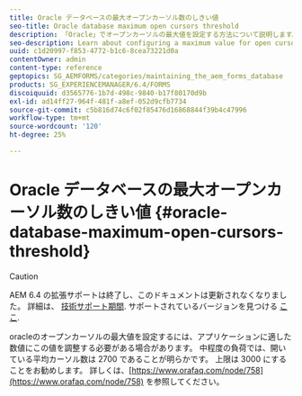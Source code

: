 ```yaml
---
title: Oracle データベースの最大オープンカーソル数のしきい値
seo-title: Oracle database maximum open cursors threshold
description: 「Oracle」でオープンカーソルの最大値を設定する方法について説明します。
seo-description: Learn about configuring a maximum value for open cursors in Oracle.
uuid: c1d20997-f853-4772-b1c6-8cea73221d0a
contentOwner: admin
content-type: reference
geptopics: SG_AEMFORMS/categories/maintaining_the_aem_forms_database
products: SG_EXPERIENCEMANAGER/6.4/FORMS
discoiquuid: d3565776-1b7d-498c-9840-b17f80170d9b
exl-id: ad14ff27-964f-481f-a8ef-052d9cfb7734
source-git-commit: c5b816d74c6f02f85476d16868844f39b4c47996
workflow-type: tm+mt
source-wordcount: '120'
ht-degree: 25%

---
```


# Oracle データベースの最大オープンカーソル数のしきい値 {#oracle-database-maximum-open-cursors-threshold}

>[!CAUTION]
>
>AEM 6.4 の拡張サポートは終了し、このドキュメントは更新されなくなりました。 詳細は、 [技術サポート期間](https://helpx.adobe.com/jp/support/programs/eol-matrix.html). サポートされているバージョンを見つける [ここ](https://experienceleague.adobe.com/docs/?lang=ja).

oracleのオープンカーソルの最大値を設定するには、アプリケーションに適した数値にこの値を調整する必要がある場合があります。 中程度の負荷では、開いている平均カーソル数は 2700 であることが明らかです。 上限は 3000 にすることをお勧めします。 詳しくは、[https://www.orafaq.com/node/758](https://www.orafaq.com/node/758) を参照してください。
